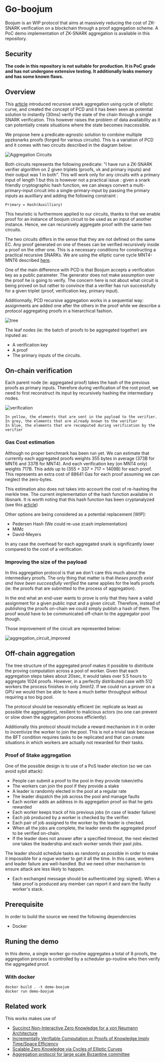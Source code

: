 # Go-boojum

Boojum is an WIP protocol that aims at massively reducing the cost of ZK-SNARK verification on a blockchain through a proof aggregation scheme. A PoC demo implementation of ZK-SNARK aggregation is available in this repository.

## Security

**The code in this repository is not suitable for production. It is PoC grade and has not undergone extensive testing. It additionally leaks memory and has some known flaws.**

## Overview

This [article](https://eprint.iacr.org/2014/595.pdf) introduced recursive snark aggregation using cycle of elliptic curve, and created the concept of PCD and it has been seen as potential solution to instantly (30ms) verify the state of the chain through a single SNARK verification. This however raises the problem of data availability as it can potentially create situations where the state becomes inaccessible.

We propose here a predicate-agnostic solution to combine multiple ppzksnarks proofs (forged for various circuits). This is a variation of PCD and it comes with two circuits described in the diagram below:

![Aggregation Circuits](./docs/aggregation_circuits.png)

Both circuits represents the following predicate: "I have run a ZK-SNARK verifier algorithm on 2 given triplets (proofs, vk and primary inputs) and their output was 1 in both". This will work only for any circuits with a primary input of length 1 but this is however not a practical issue : given a snark friendly cryptographic hash function, we can always convert a multi-primary-input circuit into a single-primary-input by passing the primary inputs as auxilliary and adding the following constraint :

    Primary = Hash(Auxilliary)

This heuristic is furthermore applied to our circuits, thanks to that we enable proof for an instance of boojum circuit to be used as an input of another instance. Hence, we can recursively aggregate proof with the same two circuits.

The two circuits differs in the sense that they are not defined on the same EC. Any proof generated on one of theses can be verified recursively inside a proof on the other one. This is a necessary conditions for constructing a practical recursive SNARKs. We are using the elliptic curve cycle MNT4-MNT6 described [here](https://eprint.iacr.org/2014/595.pdf).

One of the main difference with PCD is that Boojum accepts a verification key as a public parameter. The generator does not make assumption over the proof he is going to verify. The concern here is not about what circuit is being proved on but rather to convince that a verifier has run successfully for a given triplet (proof, verification key, primary input).

Additionnally, PCD recursive aggregation works in a sequential way: assignments are added one after the others in the proof while we describe a protocol aggregating proofs in a hierarchical fashion.

![tree](./docs/tree_of_proof.png)

The leaf nodes (ie: the batch of proofs to be aggregated together) are inputed as:

* A verification key
* A proof
* The primary inputs of the circuits.

## On-chain verification

Each parent node (ie: aggregated proof) takes the hash of the previous proofs as primary inputs. Therefore during verification of the root proof, we need to first reconstruct its input by recursively hashing the intermediary nodes.

![verification](./docs/verification.png)

    In yellow, the elements that are sent in the payload to the verifier.
    In grey, the elements that are already known to the verifier
    In blue, the elements that are recomputed during verification by the verifier

### Gas Cost estimation

Although no proper benchmark has been run yet. We can estimate that currently each aggregated proofs weights 355 bytes in average (373B for MNT6 and 337B for MNT4). And each verification key (on MNT4 only) weights 717B. This adds up to (355 + 337 + 717 = 1409B) for each proof. This represents an extra cost of 88641 Gas for each proof assuming we can neglect the zero-bytes.

This estimation also does not takes into account the cost of re-hashing the merkle tree. The current implementation of the hash function available in libsnark. It is worth noting that this hash function has been cryptanalyzed (see this [article](http://www.math.ttu.edu/~cmonico/research/linearhash.pdf))

Other options are being considered as a potential replacement [WIP]:

* Pedersen Hash (We could re-use zcash implementation)
* MiMc
* David-Meyers

In any case the overhead for each aggregated snark is significantly lower compared to the cost of a verification.

### Improving the size of the payload

In this aggregation protocol is that we don't care this much about the intermediary proofs. The only thing that matter is that *theses proofs exist and have been successfully verified* the same applies for the leafs proofs (ie: the proofs that are submitted to the process of aggregation).

In the end what an end-user wants to prove is only that they have a valid assignment for a given public input and a given circuit. Therefore, instead of publishing the proofs on-chain we could simply publish a hash of them. The proof would have to be communicated off-chain to the aggregator pool though.

Those improvement of the circuit are represented below:

![aggregation_circuit_improved](./docs/aggregation_circuit_improved.png)

## Off-chain aggregation

The tree structure of the aggregated proof makes it possible to distribute the proving computation across a pool of worker. Given that each aggregation steps takes about 20sec, it would takes over 5.5 hours to aggregate 1024 proofs. However, in a perfectly distributed case with 512 workers the process finishes in only 3min12. If we could run a prover on a GPU we would then be able to have a much better throughput without requiring a too big pool.

The protocol should be reasonably efficient (ie: replicate as least as possible the aggregation), resilient to malicious actors (no one can prevent or slow down the aggregation process efficiently).

Additionally this protocol should include a reward mechanism in it in order to incentivize the worker to join the pool. This is not a trivial task because the BFT condition requires tasks to be replicated and that can create situations in which workers are actually not rewarded for their tasks.

### Proof of Stake aggregation

One of the possible design is to use of a PoS leader election (so we can avoid sybil attack):

* People can submit a proof to the pool in they provide token/eths
* The workers can join the pool if they provide a stake
* A leader is randomly elected in the pool at a regular rate
* The leader dispatch the job across the pool and manage faults
* Each worker adds an address in its aggregation proof so that he gets rewarded
* Each worker keeps track of his previous jobs (in case of leader failure)
* Each job produced by a worker is checked by the verifier.
* Each pair of job assigned to the worker by the leader is checked.
* When all the jobs are complete, the leader sends the aggregated proof to be verified on-chain.
* If the leader does not answer after a specified timeout, the next elected one takes the leadership and each worker sends their past jobs.

The leader should schedule tasks as randomly as possible in order to make it impossible for a rogue worker to get it all the time. In this case, workers and leader failure are well-handled. But we need other mechanism to ensure attack are less likely to happen.

* Each exchanged message should be authenticated (eg: signed). When a fake proof is produced any member can report it and earn the faulty worker's stack.

## Prerequisite

In order to build the source we need the following dependencies

* Docker

## Runing the demo

In this demo, a single worker go-routine aggregates a total of 8 proofs, the aggregation process is controlled by a scheduler go-routine who then verify the aggregated proof.

### With docker

    docker build . -t demo-boojum
    docker run demo-boojum

## Related work

This works makes use of

* [Succinct Non-Interactive Zero Knowledge for a von Neumann Architecture](https://eprint.iacr.org/2013/879.pdf)
* [Incrementally Verifiable Computation or Proofs of Knowledge Imply Time/Space Efficiency](https://link.springer.com/content/pdf/10.1007%2F978-3-540-78524-8_1.pdf)
* [Scalable Zero Knowledge via Cycles of Elliptic Curves](https://eprint.iacr.org/2014/595.pdf)
* [Aggregation protocol for large scale Byzantine committee](https://docs.google.com/presentation/d/1fL0mBF5At4ojW0HhbvBQ2yJHA3_q8q8kiioC6WvY9g4/edit#slide=id.p)